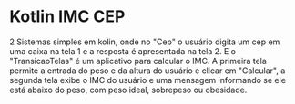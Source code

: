 # Kotlin IMC CEP
 2 Sistemas simples em kolin, onde no "Cep" o usuário digita um cep em uma caixa na tela 1 e a resposta é apresentada na tela 2. E o "TransicaoTelas" é um aplicativo para calcular o IMC. A primeira tela permite a entrada do peso e da altura do usuário e clicar em "Calcular", a segunda tela exibe o IMC do usuário e uma mensagem informando se ele está abaixo do peso, com peso ideal, sobrepeso ou obesidade.
